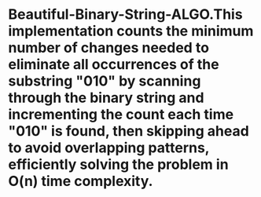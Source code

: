 # Beautiful-Binary-String-ALGO.This implementation counts the minimum number of changes needed to eliminate all occurrences of the substring "010" by scanning through the binary string and incrementing the count each time "010" is found, then skipping ahead to avoid overlapping patterns, efficiently solving the problem in O(n) time complexity.

